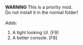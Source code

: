 **WARNING**
This is a priority mod.<br>
Do not install it in the normal folder!<br><br>
_Adds:_<br>
1. A tight looking UI. [F9]<br>
2. A better console. [F8]<br>